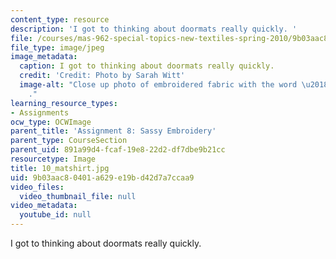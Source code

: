 ```yaml
---
content_type: resource
description: 'I got to thinking about doormats really quickly. '
file: /courses/mas-962-special-topics-new-textiles-spring-2010/9b03aac80401a629e19bd42d7a7ccaa9_10_matshirt.jpg
file_type: image/jpeg
image_metadata:
  caption: I got to thinking about doormats really quickly.
  credit: 'Credit: Photo by Sarah Witt'
  image-alt: "Close up photo of embroidered fabric with the word \u2018Welcome.\u2019\
    ."
learning_resource_types:
- Assignments
ocw_type: OCWImage
parent_title: 'Assignment 8: Sassy Embroidery'
parent_type: CourseSection
parent_uid: 891a99d4-fcaf-19e8-22d2-df7dbe9b21cc
resourcetype: Image
title: 10_matshirt.jpg
uid: 9b03aac8-0401-a629-e19b-d42d7a7ccaa9
video_files:
  video_thumbnail_file: null
video_metadata:
  youtube_id: null
---
```

I got to thinking about doormats really quickly. 

